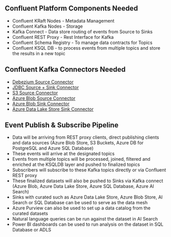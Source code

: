 ## Confluent Platform Components Needed

- Confluent KRaft Nodes - Metadata Management
- Confluent Kafka Nodes - Storage
- Kafka Connect - Data store routing of events from Source to Sinks
- Confluent REST Proxy - Rest Interface for Kafka
- Confluent Schema Registry - To manage data contracts for Topics
- Confluent KSQL DB - to process events from multiple topics and store the results in a new topic


## Confluent Kafka Connectors Needed
- [Debezium Source Connector](https://docs.confluent.io/kafka-connectors/debezium-sqlserver-source/current/overview.html)
- [JDBC Source + Sink Connector](https://docs.confluent.io/kafka-connectors/jdbc/current/overview.html)
- [S3 Source Connector](https://docs.confluent.io/kafka-connectors/s3-source/current/index.html)
- [Azure Blob Source Connector](https://docs.confluent.io/kafka-connectors/azure-blob-storage-source/current/index.html)
- [Azure Blob Sink Connector](https://docs.confluent.io/kafka-connectors/azure-blob-storage-sink/current/overview.html)
- [Azure Data Lake Store Sink Connector](https://docs.confluent.io/kafka-connectors/azure-data-lake-gen2-sink/current/overview.html)

## Event Publish & Subscribe Pipeline
- Data will be arriving from REST proxy clients, direct publishing clients and data sources (Azure Blob Store, S3 Buckets, Azure DB for PostgreSQL and Azure SQL Database)
- These events will arrive at the designated topics
- Events from multiple topics will be processed, joined, filtered and enriched at the KSQLDB layer and pushed to finalized topics
- Subscribers will subscribe to these Kafka topics directly or via Confluent REST proxy
- These finalized datasets will also be pushed to Sinks via Kafka connect (Azure Blob, Azure Data Lake Store, Azure SQL Database, Azure AI Search)
- Sinks with curated such as Azure Data Lake Store, Azure Blob Store, AI Search or SQL Database can be used to serve as the data mesh
- Azure Purview can also be used to set up a data catalog from the curated datasets
- Natural language queries can be run against the dataset in AI Search
- Power BI dashboards can be used to run analysis on the dataset in SQL Database or ADLS


